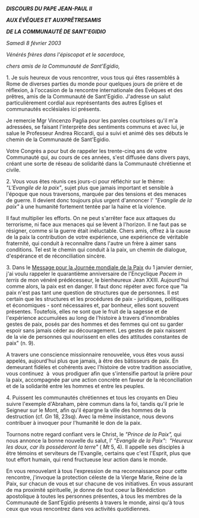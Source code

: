 ***DISCOURS DU PAPE JEAN-PAUL II***

***AUX ÉVÊQUES ET AUX******PRÊTRES******AMIS***

***DE LA*** ***COMMUNAUTÉ DE SANT’EGIDIO***

*Samedi 8 février 2003*

*Vénérés frères dans l'épiscopat et le sacerdoce,*

*chers amis de la Communauté de Sant'Egidio,*

1. Je suis heureux de vous rencontrer, vous tous qui êtes rassemblés à Rome de diverses parties du monde pour quelques jours de prière et de réflexion, à l'occasion de la rencontre internationale des Evêques et des prêtres, amis de la Communauté de Sant'Egidio. J'adresse un salut particulièrement cordial aux représentants des autres Eglises et communautés ecclésiales ici présents.

Je remercie Mgr Vincenzo Paglia pour les paroles courtoises qu'il m'a adressées, se faisant l'interprète des sentiments communs et avec lui, je salue le Professeur Andrea Riccardi, qui a suivi et animé dès ses débuts le chemin de la Communauté de Sant'Egidio.

Votre Congrès a pour but de rappeler les trente-cinq ans de votre Communauté qui, au cours de ces années, s'est diffusée dans divers pays, créant une sorte de réseau de solidarité dans la Communauté chrétienne et civile.

2. Vous vous êtes réunis ces jours-ci pour réfléchir sur le thème:  *"L'Evangile de la paix"*, sujet plus que jamais important et sensible à l'époque que nous traversons, marquée par des tensions et des menaces de guerre. Il devient donc toujours plus urgent d'annoncer l' *"Evangile de la paix"* à une humanité fortement tentée par la haine et la violence.

Il faut multiplier les efforts. On ne peut s'arrêter face aux attaques du terrorisme, ni face aux menaces qui se lèvent à l'horizon. Il ne faut pas se résigner, comme si la guerre était inéluctable. Chers amis, offrez à la cause de la paix la contribution de votre expérience, une expérience de véritable fraternité, qui conduit à reconnaître dans l'autre un frère à aimer sans conditions. Tel est le chemin qui conduit à la paix, un chemin de dialogue, d'espérance et de réconciliation sincère.

3. Dans le [Message pour la Journée mondiale de la Paix](/content/john-paul-ii/fr/messages/peace/documents/hf_jp-ii_mes_20021217_xxxvi-world-day-for-peace.html) du 1 janvier dernier, j'ai voulu rappeler le quarantième anniversaire de l'Encyclique *Pacem in terris* de mon vénéré prédécesseur, le bienheureux Jean XXIII. Aujourd'hui comme alors, la paix est en danger. Il faut donc répéter avec force que "la paix n'est pas tant une question de structures que de personnes. Il est certain que les structures et les procédures de paix - juridiques, politiques et économiques - sont nécessaires et, par bonheur, elles sont souvent présentes. Toutefois, elles ne sont que le fruit de la sagesse et de l'expérience accumulées au long de l'histoire à travers d'innombrables gestes de paix, posés par des hommes et des femmes qui ont su garder espoir sans jamais céder au découragement. Les gestes de paix naissent de la vie de personnes qui nourissent en elles des attitudes constantes de paix" (n. 9).

A travers une conscience missionnaire renouvelée, vous êtes vous aussi appelés, aujourd'hui plus que jamais, à être des bâtisseurs de paix. En demeurant fidèles et cohérents avec l'histoire de votre tradition associative, vous continuez  à  vous prodiguer afin que s'intensifie partout la prière pour la paix, accompagnée par une action concrète en faveur de la réconciliation et de la solidarité entre les hommes et entre les peuples.

4. Puissent les communautés chrétiennes et tous les croyants en Dieu suivre l'exemple d'Abraham, père commun dans la foi, tandis qu'il prie le Seigneur sur le Mont, afin qu'il épargne la ville des hommes de la destruction (cf. *Gn* 18, 23sq). Avec la même insistance, nous devons contribuer à invoquer pour l'humanité le don de la paix.

Tournons notre regard confiant vers le Christ, le *"Prince de la Paix",* qui nous annonce la bonne nouvelle du salut, l' *"Evangile de la Paix"*:  *"Heureux les doux, car ils posséderont la terre"* ( *Mt* 5, 4). Il appelle ses disciples à être témoins et serviteurs de l'Evangile, certains que c'est l'Esprit, plus que tout effort humain, qui rend fructueuse leur action dans le monde.

En vous renouvelant à tous l'expression de ma reconnaissance pour cette rencontre, j'invoque la protection céleste de la Vierge Marie, Reine de la Paix, sur chacun de vous et sur chacune de vos initiatives. En vous assurant de ma proximité spirituelle, je donne de tout coeur la Bénédiction apostolique à toutes les personnes présentes, à tous les membres de la Communauté de Sant'Egidio présents à travers le monde, ainsi qu'à tous ceux que vous rencontrez dans vos activités quotidiennes.